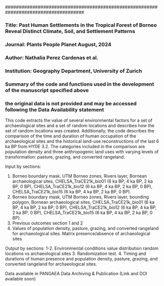 ##################################################################################### 
### Title: Past Human Settlements in the Tropical Forest of Borneo Reveal Distinct Climate, Soil, and Settlement Patterns                   
### Journal: Plants People Planet August, 2024
### Author: Nathalia Perez Cardenas et al.
### Institution: Geography Department, University of Zurich
### Summary of the code and functions used in the development of the manuscript specified above    
### the original data is not provided and may be accessed following the Data Availability statement


This code extracts the value of several environmental factors for a set of archaeological sites and a set of random locations and describes how the set of random locations was created. Additionally, the code describes the comparison of the 
time and duration of human occupation of the archaeological sites and the historical land-use reconstructions of the last 6 ka BP from HYDE 3.2. The categories included in the comparison are population density and three anthropogenic land uses 
with varying levels of transformation: pasture, grazing, and converted rangeland.

Input by sections: 
1. Borneo boundary mask, UTM Borneo zones, Rivers layer, Bornean archaeological sites, CHELSA_TraCE21k_bio01 (6 ka BP, 4 ka BP, 2 ka BP, 0 BP), CHELSA_TraCE21k_bio12 (6 ka BP, 4 ka BP, 2 ka BP, 0 BP), CHELSA_TraCE21k_bio15 (6 ka BP, 4 ka BP, 2 ka BP, 0 BP).
2. Borneo boundary mask, UTM Borneo zones, Rivers layer, bounding polygon, Bornean archaeological sites, CHELSA_TraCE21k_bio01 (6 ka BP, 4 ka BP, 2 ka BP, 0 BP), CHELSA_TraCE21k_bio12 (6 ka BP, 4 ka BP, 2 ka BP, 0 BP), CHELSA_TraCE21k_bio15 (6 ka BP, 4 ka BP, 2 ka BP, 0 BP).
3. Previous outcomes section 1 and 2
4. Values of population density, pasture, grazing, and converted rangeland for archaeological sites. Matrix presence/absence of archaeological sites 

Output by sections: 
1-2. Environmental conditions value distribution random locations vs archaeological sites
3. Randomization test. 
4. Timing and durations of human presence and population density, pasture, grazing, and converted rangeland for archaeological sites. 

Data available in PANGAEA Data Archiving & Publication	(Link and DOI available soon)
